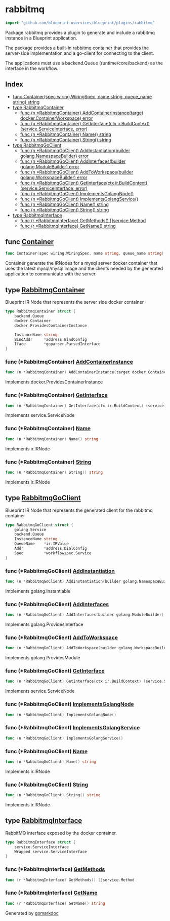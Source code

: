 <!-- Code generated by gomarkdoc. DO NOT EDIT -->

# rabbitmq

```go
import "github.com/blueprint-uservices/blueprint/plugins/rabbitmq"
```

Package rabbitmq provides a plugin to generate and include a rabbitmq instance in a Blueprint application.

The package provides a built\-in rabbitmq container that provides the server\-side implementation and a go\-client for connecting to the client.

The applications must use a backend.Queue \(runtime/core/backend\) as the interface in the workflow.

## Index

- [func Container\(spec wiring.WiringSpec, name string, queue\_name string\) string](<#Container>)
- [type RabbitmqContainer](<#RabbitmqContainer>)
  - [func \(n \*RabbitmqContainer\) AddContainerInstance\(target docker.ContainerWorkspace\) error](<#RabbitmqContainer.AddContainerInstance>)
  - [func \(n \*RabbitmqContainer\) GetInterface\(ctx ir.BuildContext\) \(service.ServiceInterface, error\)](<#RabbitmqContainer.GetInterface>)
  - [func \(n \*RabbitmqContainer\) Name\(\) string](<#RabbitmqContainer.Name>)
  - [func \(n \*RabbitmqContainer\) String\(\) string](<#RabbitmqContainer.String>)
- [type RabbitmqGoClient](<#RabbitmqGoClient>)
  - [func \(n \*RabbitmqGoClient\) AddInstantiation\(builder golang.NamespaceBuilder\) error](<#RabbitmqGoClient.AddInstantiation>)
  - [func \(n \*RabbitmqGoClient\) AddInterfaces\(builder golang.ModuleBuilder\) error](<#RabbitmqGoClient.AddInterfaces>)
  - [func \(n \*RabbitmqGoClient\) AddToWorkspace\(builder golang.WorkspaceBuilder\) error](<#RabbitmqGoClient.AddToWorkspace>)
  - [func \(n \*RabbitmqGoClient\) GetInterface\(ctx ir.BuildContext\) \(service.ServiceInterface, error\)](<#RabbitmqGoClient.GetInterface>)
  - [func \(n \*RabbitmqGoClient\) ImplementsGolangNode\(\)](<#RabbitmqGoClient.ImplementsGolangNode>)
  - [func \(n \*RabbitmqGoClient\) ImplementsGolangService\(\)](<#RabbitmqGoClient.ImplementsGolangService>)
  - [func \(n \*RabbitmqGoClient\) Name\(\) string](<#RabbitmqGoClient.Name>)
  - [func \(n \*RabbitmqGoClient\) String\(\) string](<#RabbitmqGoClient.String>)
- [type RabbitmqInterface](<#RabbitmqInterface>)
  - [func \(r \*RabbitmqInterface\) GetMethods\(\) \[\]service.Method](<#RabbitmqInterface.GetMethods>)
  - [func \(r \*RabbitmqInterface\) GetName\(\) string](<#RabbitmqInterface.GetName>)


<a name="Container"></a>
## func [Container](<https://github.com/blueprint-uservices/blueprint/blob/main/plugins/rabbitmq/wiring.go#L19>)

```go
func Container(spec wiring.WiringSpec, name string, queue_name string) string
```

Container generate the IRNodes for a mysql server docker container that uses the latest mysql/mysql image and the clients needed by the generated application to communicate with the server.

<a name="RabbitmqContainer"></a>
## type [RabbitmqContainer](<https://github.com/blueprint-uservices/blueprint/blob/main/plugins/rabbitmq/ir_container.go#L15-L23>)

Blueprint IR Node that represents the server side docker container

```go
type RabbitmqContainer struct {
    backend.Queue
    docker.Container
    docker.ProvidesContainerInstance

    InstanceName string
    BindAddr     *address.BindConfig
    Iface        *goparser.ParsedInterface
}
```

<a name="RabbitmqContainer.AddContainerInstance"></a>
### func \(\*RabbitmqContainer\) [AddContainerInstance](<https://github.com/blueprint-uservices/blueprint/blob/main/plugins/rabbitmq/ir_container.go#L68>)

```go
func (n *RabbitmqContainer) AddContainerInstance(target docker.ContainerWorkspace) error
```

Implements docker.ProvidesContainerInstance

<a name="RabbitmqContainer.GetInterface"></a>
### func \(\*RabbitmqContainer\) [GetInterface](<https://github.com/blueprint-uservices/blueprint/blob/main/plugins/rabbitmq/ir_container.go#L62>)

```go
func (n *RabbitmqContainer) GetInterface(ctx ir.BuildContext) (service.ServiceInterface, error)
```

Implements service.ServiceNode

<a name="RabbitmqContainer.Name"></a>
### func \(\*RabbitmqContainer\) [Name](<https://github.com/blueprint-uservices/blueprint/blob/main/plugins/rabbitmq/ir_container.go#L57>)

```go
func (n *RabbitmqContainer) Name() string
```

Implements ir.IRNode

<a name="RabbitmqContainer.String"></a>
### func \(\*RabbitmqContainer\) [String](<https://github.com/blueprint-uservices/blueprint/blob/main/plugins/rabbitmq/ir_container.go#L52>)

```go
func (n *RabbitmqContainer) String() string
```

Implements ir.IRNode

<a name="RabbitmqGoClient"></a>
## type [RabbitmqGoClient](<https://github.com/blueprint-uservices/blueprint/blob/main/plugins/rabbitmq/ir_client.go#L17-L24>)

Blueprint IR Node that represents the generated client for the rabbitmq container

```go
type RabbitmqGoClient struct {
    golang.Service
    backend.Queue
    InstanceName string
    QueueName    *ir.IRValue
    Addr         *address.DialConfig
    Spec         *workflowspec.Service
}
```

<a name="RabbitmqGoClient.AddInstantiation"></a>
### func \(\*RabbitmqGoClient\) [AddInstantiation](<https://github.com/blueprint-uservices/blueprint/blob/main/plugins/rabbitmq/ir_client.go#L63>)

```go
func (n *RabbitmqGoClient) AddInstantiation(builder golang.NamespaceBuilder) error
```

Implements golang.Instantiable

<a name="RabbitmqGoClient.AddInterfaces"></a>
### func \(\*RabbitmqGoClient\) [AddInterfaces](<https://github.com/blueprint-uservices/blueprint/blob/main/plugins/rabbitmq/ir_client.go#L58>)

```go
func (n *RabbitmqGoClient) AddInterfaces(builder golang.ModuleBuilder) error
```

Implements golang.ProvidesInterface

<a name="RabbitmqGoClient.AddToWorkspace"></a>
### func \(\*RabbitmqGoClient\) [AddToWorkspace](<https://github.com/blueprint-uservices/blueprint/blob/main/plugins/rabbitmq/ir_client.go#L53>)

```go
func (n *RabbitmqGoClient) AddToWorkspace(builder golang.WorkspaceBuilder) error
```

Implements golang.ProvidesModule

<a name="RabbitmqGoClient.GetInterface"></a>
### func \(\*RabbitmqGoClient\) [GetInterface](<https://github.com/blueprint-uservices/blueprint/blob/main/plugins/rabbitmq/ir_client.go#L48>)

```go
func (n *RabbitmqGoClient) GetInterface(ctx ir.BuildContext) (service.ServiceInterface, error)
```

Implements service.ServiceNode

<a name="RabbitmqGoClient.ImplementsGolangNode"></a>
### func \(\*RabbitmqGoClient\) [ImplementsGolangNode](<https://github.com/blueprint-uservices/blueprint/blob/main/plugins/rabbitmq/ir_client.go#L72>)

```go
func (n *RabbitmqGoClient) ImplementsGolangNode()
```



<a name="RabbitmqGoClient.ImplementsGolangService"></a>
### func \(\*RabbitmqGoClient\) [ImplementsGolangService](<https://github.com/blueprint-uservices/blueprint/blob/main/plugins/rabbitmq/ir_client.go#L73>)

```go
func (n *RabbitmqGoClient) ImplementsGolangService()
```



<a name="RabbitmqGoClient.Name"></a>
### func \(\*RabbitmqGoClient\) [Name](<https://github.com/blueprint-uservices/blueprint/blob/main/plugins/rabbitmq/ir_client.go#L38>)

```go
func (n *RabbitmqGoClient) Name() string
```

Implements ir.IRNode

<a name="RabbitmqGoClient.String"></a>
### func \(\*RabbitmqGoClient\) [String](<https://github.com/blueprint-uservices/blueprint/blob/main/plugins/rabbitmq/ir_client.go#L43>)

```go
func (n *RabbitmqGoClient) String() string
```

Implements ir.IRNode

<a name="RabbitmqInterface"></a>
## type [RabbitmqInterface](<https://github.com/blueprint-uservices/blueprint/blob/main/plugins/rabbitmq/ir_container.go#L26-L29>)

RabbitMQ interface exposed by the docker container.

```go
type RabbitmqInterface struct {
    service.ServiceInterface
    Wrapped service.ServiceInterface
}
```

<a name="RabbitmqInterface.GetMethods"></a>
### func \(\*RabbitmqInterface\) [GetMethods](<https://github.com/blueprint-uservices/blueprint/blob/main/plugins/rabbitmq/ir_container.go#L35>)

```go
func (r *RabbitmqInterface) GetMethods() []service.Method
```



<a name="RabbitmqInterface.GetName"></a>
### func \(\*RabbitmqInterface\) [GetName](<https://github.com/blueprint-uservices/blueprint/blob/main/plugins/rabbitmq/ir_container.go#L31>)

```go
func (r *RabbitmqInterface) GetName() string
```



Generated by [gomarkdoc](<https://github.com/princjef/gomarkdoc>)

